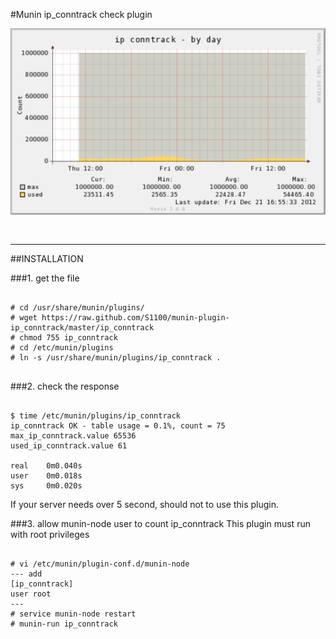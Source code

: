 #Munin ip_conntrack check plugin

![tracking ip_conntrack count](https://github.com/S1100/munin-plugin-ip_conntrack/blob/master/sample.png)
<pre><code>
</code></pre>
* * *
##INSTALLATION

###1. get the file
<pre><code>
# cd /usr/share/munin/plugins/
# wget https://raw.github.com/S1100/munin-plugin-ip_conntrack/master/ip_conntrack
# chmod 755 ip_conntrack
# cd /etc/munin/plugins
# ln -s /usr/share/munin/plugins/ip_conntrack .

</code></pre>

###2. check the response
<pre><code>
$ time /etc/munin/plugins/ip_conntrack 
ip_conntrack OK - table usage = 0.1%, count = 75
max_ip_conntrack.value 65536
used_ip_conntrack.value 61

real    0m0.040s
user    0m0.018s
sys     0m0.020s
</code></pre>
If your server needs over 5 second, should not to use this plugin.

###3. allow munin-node user to count ip_conntrack
This plugin must run with root privileges
<pre><code>
# vi /etc/munin/plugin-conf.d/munin-node
--- add
[ip_conntrack]
user root
---
# service munin-node restart
# munin-run ip_conntrack 
</code></pre>

